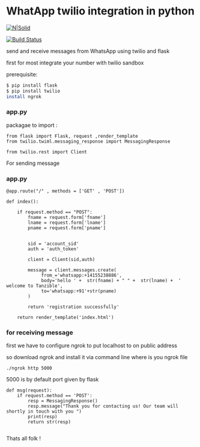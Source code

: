 # WhatApp  twilio integration in python

[![N|Solid](https://cldup.com/dTxpPi9lDf.thumb.png)](https://nodesource.com/products/nsolid)

[![Build Status](https://travis-ci.org/joemccann/dillinger.svg?branch=master)](https://travis-ci.org/joemccann/dillinger)

send and receive messages from WhatsApp using twilio and flask 

first for most integrate your number with twilio sandbox
  
 prerequisite:
 ```sh
$ pip install flask
$ pip install twilio
install ngrok
```

### app.py

packagae to  import :

```
from flask import Flask, request ,render_template
from twilio.twiml.messaging_response import MessagingResponse 

from twilio.rest import Client 

```

For sending message  
### app.py

```
@app.route("/" , methods = ['GET' , 'POST'])

def index():
    
    if request.method == "POST":
        fname = request.form['fname']
        lname = request.form['lname']
        pname = request.form['pname']


        sid = 'account_sid'
        auth = 'auth_token'

        client = Client(sid,auth)

        message = client.messages.create(
             from_='whatsapp:+14155238886',  
             body='hello ' +  str(fname) + " " +  str(lname) +  ' welcome to Tanzible',   
             to='whatsapp:+91'+str(pname)
        )

        return 'registration successfully'

    return render_template('index.html')
```


### for receiving message 

first we have to configure ngrok to put localhost to on public address

so download ngrok and install it via command line where is you ngrok file
```
./ngrok http 5000 
```
5000 is by default port given by flask 

```
def msg(request):
    if request.method == 'POST':
        resp = MessagingResponse()
        resp.message("Thank you for contacting us! Our team will shortly in touch with you ")
        print(resp)
        return str(resp)
        

```


Thats all folk ! 
